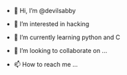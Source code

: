 - 👋 Hi, I’m @devilsabby
- 👀 I’m interested in hacking

- 🌱 I’m currently learning python and C 
- 💞️ I’m looking to collaborate on ...
- 📫 How to reach me ...

<!---
devilsabby/devilsabby is a ✨ special ✨ repository because its `README.md` (this file) appears on your GitHub profile.
You can click the Preview link to take a look at your changes.
--->
